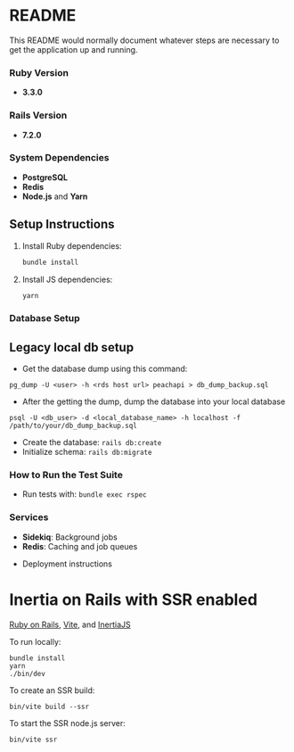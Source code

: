 
# README

This README would normally document whatever steps are necessary to get the
application up and running.

### Ruby Version

- **3.3.0**

### Rails Version

- **7.2.0**

### System Dependencies

- **PostgreSQL**
- **Redis**
- **Node.js** and **Yarn**

## Setup Instructions

1. Install Ruby dependencies:
   ```bash
   bundle install
   ```
2. Install JS dependencies:
   ```bash
   yarn
   ```

### Database Setup

## Legacy local db setup

- Get the database dump using this command:

```
pg_dump -U <user> -h <rds host url> peachapi > db_dump_backup.sql
```

- After the getting the dump, dump the database into your local database

```
psql -U <db_user> -d <local_database_name> -h localhost -f /path/to/your/db_dump_backup.sql
```

- Create the database: `rails db:create`
- Initialize schema: `rails db:migrate`

### How to Run the Test Suite

- Run tests with: `bundle exec rspec`

### Services

- **Sidekiq**: Background jobs
- **Redis**: Caching and job queues

* Deployment instructions

# Inertia on Rails with SSR enabled

[Ruby on Rails](https://github.com/rails/rails), [Vite](https://github.com/vitejs/vite), and [InertiaJS](https://github.com/inertiajs/inertia-rails)

To run locally:

```
bundle install
yarn
./bin/dev

```

To create an SSR build:

```
bin/vite build --ssr
```

To start the SSR node.js server:

```
bin/vite ssr
```
